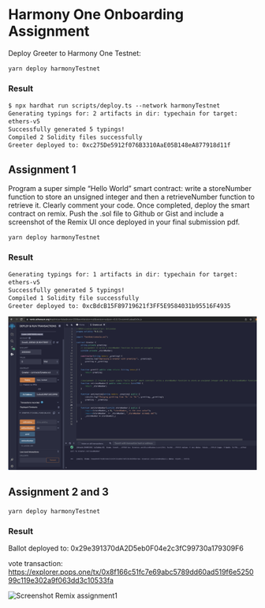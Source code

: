 # Harmony One Onboarding Assignment

Deploy Greeter to Harmony One Testnet:

```shell
yarn deploy harmonyTestnet
```
### Result
```
$ npx hardhat run scripts/deploy.ts --network harmonyTestnet
Generating typings for: 2 artifacts in dir: typechain for target: ethers-v5
Successfully generated 5 typings!
Compiled 2 Solidity files successfully
Greeter deployed to: 0xc275De5912f076B3310AaE05B148eA877918d11f
```

## Assignment 1
Program a super simple “Hello World” smart contract: write a storeNumber function to store an unsigned integer and then a retrieveNumber function to retrieve it. Clearly comment your code. Once completed, deploy the smart contract on remix. Push the .sol file to Github or Gist and include a screenshot of the Remix UI once deployed in your final submission pdf.

```shell
yarn deploy harmonyTestnet
```

### Result
```
Generating typings for: 1 artifacts in dir: typechain for target: ethers-v5
Successfully generated 5 typings!
Compiled 1 Solidity file successfully
Greeter deployed to: 0xcBdcB15F89719621f3FF5E9584031b95516F4935
```
![Screenshot Remix assignment1](https://github.com/iam-dev/harmonyone-onboarding-contracts/blob/main/assignment1-using-remix.png)


## Assignment 2 and 3
```shell
yarn deploy harmonyTestnet
```

### Result
Ballot deployed to: 0x29e391370dA2D5eb0F04e2c3fC99730a179309F6


vote transaction: https://explorer.pops.one/tx/0x8f166c51fc7e69abc5789dd60ad519f6e525099c119e302a9f063dd3c10533fa

![Screenshot Remix assignment1](https://github.com/iam-dev/harmonyone-onboarding-contracts/blob/main/assignment2-3-using-remix.png.png)
